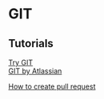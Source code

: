 # GIT

## Tutorials

[Try GIT](https://try.github.io/)  
[GIT by Atlassian](https://www.atlassian.com/git)  

[How to create pull request](https://help.github.com/en/articles/creating-a-pull-request)  
